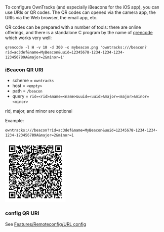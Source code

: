 To configure OwnTracks (and especially iBeacons for the iOS app), you can use URIs or QR codes.
The QR codes can opened via the camera app, the URIs via the Web browser, the email app, etc.

QR codes can be prepared with a number of tools: there are online offerings, and there is a standalone C program by the name of [qrencode](https://fukuchi.org/works/qrencode/) which works very well:

```
qrencode -l H -v 10 -d 300 -o mybeacon.png 'owntracks:///beacon?rid=ac3def&name=MyBeacon&uuid=12345678-1234-1234-1234-123456789A&major=2&minor=1'
```

### iBeacon QR URI

* scheme = `owntracks`
* host = `<empty>`
* path = `/beacon`
* query = `rid=<rid>&name=<name>&uuid=<uuid>&major=<major>&minor=<minor>`

rid, major, and minor are optional

Example:

```
owntracks:///beacon?rid=ac3def&name=MyBeacon&uuid=12345678-1234-1234-1234-123456789A&major=2&minor=1
```

![beacon QR](images/beacon.png)

### config QR URI


See [Features/Remoteconfig/URL config](../features/remoteconfig.md#url-config)

